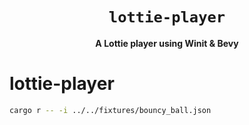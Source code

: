 <div align="center">
  <h1><code>lottie-player</code></h1>
  <p>
    <strong>A Lottie player using Winit & Bevy</strong>
  </p>
</div>

# lottie-player

```bash
cargo r -- -i ../../fixtures/bouncy_ball.json
```
